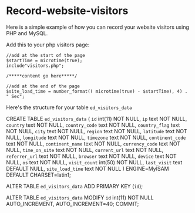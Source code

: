 # Record-website-visitors
Here is a simple example of how you can record your website visitors using PHP and MySQL.

Add this to your php visitors page:

    //add at the start of the page
    $startTime = microtime(true);
    include"visitors.php";
    
    /*****content go here*****/
    
    //add at the end of the page
    $site_load_time = number_format(( microtime(true) - $startTime), 4) . " Sec";



Here's the structure for your table `ed_visitors_data`

CREATE TABLE `ed_visitors_data` (
  `id` int(11) NOT NULL,
  `ip` text NOT NULL,
  `country` text NOT NULL,
  `country_code` text NOT NULL,
  `country_flag` text NOT NULL,
  `city` text NOT NULL,
  `region` text NOT NULL,
  `latitude` text NOT NULL,
  `longitude` text NOT NULL,
  `timezone` text NOT NULL,
  `continent_code` text NOT NULL,
  `continent_name` text NOT NULL,
  `currency_code` text NOT NULL,
  `time_on_site` text NOT NULL,
  `current_url` text NOT NULL,
  `referrer_url` text NOT NULL,
  `browser` text NOT NULL,
  `device` text NOT NULL,
  `os` text NOT NULL,
  `visit_count` int(50) NOT NULL,
  `last_visit` text DEFAULT NULL,
  `site_load_time` text NOT NULL
) ENGINE=MyISAM DEFAULT CHARSET=latin1;

ALTER TABLE `ed_visitors_data`
  ADD PRIMARY KEY (`id`);

ALTER TABLE `ed_visitors_data`
  MODIFY `id` int(11) NOT NULL AUTO_INCREMENT, AUTO_INCREMENT=40;
COMMIT;
